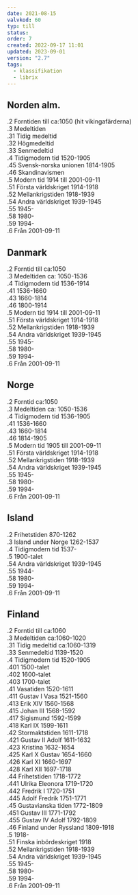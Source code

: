 ```yaml
---
date: 2021-08-15
valvkod: 60
typ: till
status: 
order: 7
created: 2022-09-17 11:01
updated: 2023-09-01
version: "2.7"
tags:
  - klassifikation
  - librix
---
```


## Norden alm.
.2   Forntiden till ca:1050 (hit vikingafärderna)<br>
.3	 Medeltiden<br>
.31	 Tidig medeltid<br>
.32	 Högmedeltid<br>
.33	 Senmedeltid<br>
.4   Tidigmodern tid 1520-1905<br>
.45	 Svensk-norska unionen 1814-1905<br>
.46	 Skandinavismen<br>
.5	 Modern tid 1914 till 2001-09-11<br>
.51	 Första världskriget 1914-1918<br>
.52	 Mellankrigstiden 1918-1939<br>
.54	 Andra världskriget 1939-1945<br>
.55	 1945-<br>
.58	 1980-<br>
.59	 1994-<br>
.6	 Från 2001-09-11<br>

## Danmark
.2   Forntid till ca:1050<br>
.3	 Medeltiden ca: 1050-1536<br>
.4	 Tidigmodern tid 1536-1914<br>
.41	 1536-1660<br>
.43	 1660-1814<br>
.46	 1800-1914<br>
.5	 Modern tid 1914 till 2001-09-11<br>
.51	 Första världskriget 1914-1918<br>
.52	 Mellankrigstiden 1918-1939<br>
.54	 Andra världskriget 1939-1945<br>
.55	 1945-<br>
.58	 1980-<br>
.59	 1994-<br>
.6	 Från 2001-09-11<br>

## Norge
.2   Forntid ca:1050<br>
.3	 Medeltiden ca: 1050-1536<br>
.4	 Tidigmodern tid 1536-1905<br>
.41	 1536-1660<br>
.43	 1660-1814<br>
.46	 1814-1905<br>
.5	 Modern tid 1905 till 2001-09-11<br>
.51	 Första världskriget 1914-1918<br>
.52	 Mellankrigstiden 1918-1939<br>
.54	 Andra världskriget 1939-1945<br>
.55	 1945-<br>
.58	 1980-<br>
.59	 1994-<br>
.6	 Från 2001-09-11<br>

## Island
.2 	 Frihetstiden 870-1262<br>
.3	 Island under Norge 1262-1537<br>
.4	 Tidigmodern tid 1537-<br>
.5	 1900-talet<br>
.54	 Andra världskriget 1939-1945<br>
.55	 1944-<br>
.58	 1980-<br>
.59	 1994-<br>
.6	 Från 2001-09-11<br>

## Finland
.2	  Forntid till ca:1060<br>
.3	  Medeltiden ca:1060-1020<br>
.31	  Tidig medeltid ca:1060-1319<br>
.33	  Senmedeltid 1139-1520<br>
.4	  Tidigmodern tid 1520-1905<br>
.401	1500-talet<br>
.402	1600-talet<br>
.403	1700-talet<br>
.41	  Vasatiden 1520-1611<br>
.411	Gustav I Vasa 1521-1560<br>
.413	Erik XIV 1560-1568<br>
.415	Johan III 1568-1592<br>
.417	Sigismund 1592-1599<br>
.418	Karl IX 1599-1611<br>
.42	  Stormaktstiden 1611-1718<br>
.421	Gustav II Adolf 1611-1632<br>
.423	Kristina 1632-1654<br>
.425	Karl X Gustav 1654-1660<br>
.426	Karl XI 1660-1697<br>
.428	Karl XII 1697-1718<br>
.44	  Frihetstiden 1718-1772<br>
.441	Ulrika Eleonora 1719-1720<br>
.442	Fredrik I 1720-1751<br>
.445	Adolf Fredrik 1751-1771<br>
.45	  Gustavianska tiden 1772-1809<br>
.451	Gustav III 1771-1792<br>
.455	Gustav IV Adolf 1792-1809<br>
.46	  Finland under Ryssland 1809-1918<br>
.5	  1918-<br>
.51	  Finska inbördeskriget 1918<br>
.52	  Mellankrigstiden 1918-1939<br>
.54	  Andra världskriget 1939-1945<br>
.55	  1945-<br>
.58	  1980-<br>
.59	  1994-<br>
.6	  Från 2001-09-11<br>
